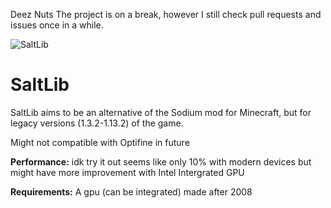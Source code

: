 Deez Nuts
The project is on a break, however I still check pull requests and issues once in a while.

![SaltLib](src/main/resources/assets/saltlib/icon.png)

# SaltLib
SaltLib aims to be an alternative of the Sodium mod for Minecraft, but for legacy versions (1.3.2-1.13.2) of the game.
 
Might not compatible with Optifine in future

**Performance:**
  idk try it out
  seems like only 10% with modern devices but might have more improvement with Intel Intergrated GPU

**Requirements:**
  A gpu (can be integrated) made after 2008
